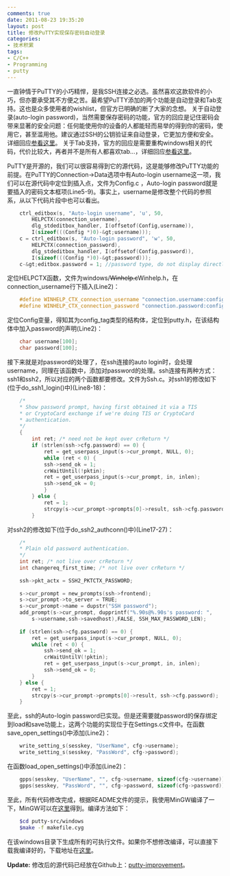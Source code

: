 ```yaml
---
comments: true
date: 2011-08-23 19:35:20
layout: post
title: 修改PuTTY实现保存密码自动登录
categories:
- 技术积累
tags:
- C/C++
- Programming
- putty
---
```


一直钟情于PuTTY的小巧精悍，是我SSH连接之必选。虽然喜欢这款软件的小巧，但亦要承受其不方便之苦。最希望PuTTY添加的两个功能是自动登录和Tab支持。这也是众多使用者的wishlist，但官方已明确的断了大家的念想。
关于自动登录(auto-login password)，当然需要保存密码的功能，官方的回应是记住密码会带来显著的安全问题：任何能使用你的设备的人都能轻而易举的得到你的密码，使用它，甚至滥用他。建议通过SSH的公钥验证来自动登录，它更加方便和安全。详细回应[参看这里](http://www.chiark.greenend.org.uk/~sgtatham/putty/faq.html#faq-password-remember)。
关于Tab支持，官方的回应是需要重构windows相关的代码，代价比较大，再者并不是所有人都喜欢tab...，详细回应[参看这里](http://www.chiark.greenend.org.uk/~sgtatham/putty/wishlist/multiple-connections.html)。
<!-- more -->
PuTTY是开源的，我们可以很容易得到它的源代码，这是能够修改PuTTY功能的前提。在PuTTY的Connection->Data选项中有Auto-login username这一项，我们可以在源代码中定位到插入点，文件为Config.c ，Auto-login password就是要插入的密码文本框项(Line5-9)。事实上，username是修改整个代码的参照系，从以下代码片段中也可以看出。
``` c    
    ctrl_editbox(s, "Auto-login username", 'u', 50,
        HELPCTX(connection_username),
		dlg_stdeditbox_handler, I(offsetof(Config,username)),
		I(sizeof(((Config *)0)-&gt;username)));
    c = ctrl_editbox(s, "Auto-login password", 'w', 50,
		HELPCTX(connection_password),
		dlg_stdeditbox_handler, I(offsetof(Config,password)),
		I(sizeof(((Config *)0)-&gt;password)));
    c-&gt;editbox.password = 1; //password type, do not display directly
```    
定位HELPCTX函数，文件为windows/<del>Winhelp.c</del>Winhelp.h，在connection_username行下插入(Line2)：
``` c 
    #define WINHELP_CTX_connection_username "connection.username:config-username"
    #define WINHELP_CTX_connection_password "connection.password:config-password"
```
定位Config变量，得知其为config_tag类型的结构体，定位到putty.h，在该结构体中加入password的声明(Line2)：
``` c    
    char username[100];
    char password[100];
```
接下来就是对password的处理了，在ssh连接的auto login时，会处理username，同理在该函数中，添加对password的处理。ssh连接有两种方式：ssh1和ssh2，所以对应的两个函数都要修改。文件为Ssh.c。对ssh1的修改如下(位于do_ssh1_login()中)(Line8-18)：
``` c 
    /*
    * Show password prompt, having first obtained it via a TIS
    * or CryptoCard exchange if we're doing TIS or CryptoCard
    * authentication.
    */
    {
        int ret; /* need not be kept over crReturn */
    	if (strlen(ssh->cfg.password) == 0) {
    	    ret = get_userpass_input(s->cur_prompt, NULL, 0);
    	    while (ret < 0) {
    		ssh->send_ok = 1;
    		crWaitUntil(!pktin);
    		ret = get_userpass_input(s->cur_prompt, in, inlen);
    		ssh->send_ok = 0;
    	    }
    	} else {
    		ret = 1;
    		strcpy(s->cur_prompt->prompts[0]->result, ssh->cfg.password);
    	}
```
对ssh2的修改如下(位于do_ssh2_authconn()中)(Line17-27)：
``` c
    /*
    * Plain old password authentication.
    */
    int ret; /* not live over crReturn */
    int changereq_first_time; /* not live over crReturn */
    
    ssh->pkt_actx = SSH2_PKTCTX_PASSWORD;
    
    s->cur_prompt = new_prompts(ssh->frontend);
    s->cur_prompt->to_server = TRUE;
    s->cur_prompt->name = dupstr("SSH password");
    add_prompt(s->cur_prompt, dupprintf("%.90s@%.90s's password: ",
        s->username,ssh->savedhost),FALSE, SSH_MAX_PASSWORD_LEN);
    
    if (strlen(ssh->cfg.password) == 0) {
        ret = get_userpass_input(s->cur_prompt, NULL, 0);
    	while (ret < 0) {
    	    ssh->send_ok = 1;
    		crWaitUntilV(!pktin);
    		ret = get_userpass_input(s->cur_prompt, in, inlen);
    		ssh->send_ok = 0;
    	}
    } else {
    	ret = 1;
        strcpy(s->cur_prompt->prompts[0]->result, ssh->cfg.password);
    }
```
至此，ssh的Auto-login password已实现。但是还需要就password的保存绑定到load和save功能上，这两个功能的实现位于在Settings.c文件中。在函数save_open_settings()中添加(Line2)：
``` c
    write_setting_s(sesskey, "UserName", cfg->username);
    write_setting_s(sesskey, "PassWord", cfg->password);
```
在函数load_open_settings()中添加(Line2)：
``` c
    gpps(sesskey, "UserName", "", cfg->username, sizeof(cfg->username));
    gpps(sesskey, "PassWord", "", cfg->password, sizeof(cfg->password));
```
至此，所有代码修改完成，根据README文件的提示，我使用MinGW编译了一下，MinGW可以在[这里](http://www.mingw.org/)得到。编译方法如下：
``` bash    
    $cd putty-src/windows
    $make -f makefile.cyg
```    
在该windows目录下生成所有的可执行文件。如果你不想修改编译，可以直接下载我编译好的，下载地址在[这里](http://www.box.net/shared/3j344ux1ssc5681m5qgd)。

**Update:** 修改后的源代码已经放在Github上：[putty-improvement](https://github.com/YYGCui/putty-improvement)。
